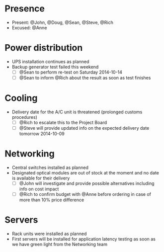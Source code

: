 # Presence

-	Present: @John, @Doug, @Sean, @Steve, @Rich
-	Excused: @Anne

# Power distribution

-	UPS installation continues as planned
-	Backup generator test failed this weekend
	- [ ] @Sean to perform re-test on Saturday 2014-10-14
	- [ ] @Sean to inform @Rich about the result as soon as test finishes

# Cooling

-	Delivery date for the A/C unit is threatened (prolonged customs procedures)
	- [ ] @Rich to escalate this to the Project Board
	- [ ] @Steve will provide updated info on the expected delivery date tomorrow 2014-10-09

# Networking

-	Central switches installed as planned
-	Designated optical modules are out of stock at the moment and no date is available for their delivery
	- [ ] @John will investigate and provide possible alternatives including info on cost impact
	- [ ] @Rich to confirm budget with @Anne before ordering in case of more than 10% price difference

# Servers

-	Rack units were installed as planned
-	First servers will be installed for application latency testing as soon as we have green light from the Networking team

